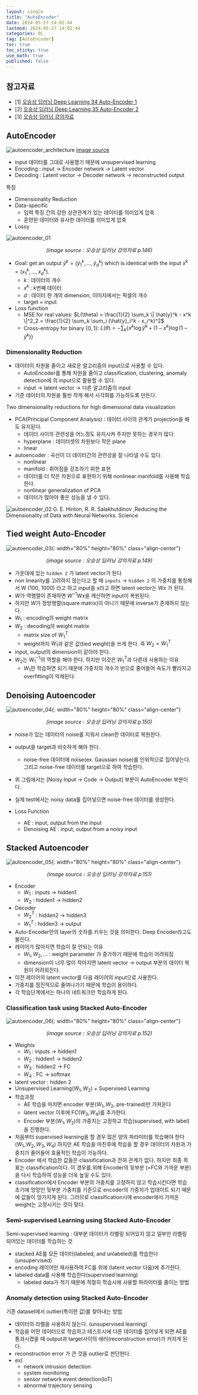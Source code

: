 ```yaml
---
layout: single
title: "AutoEncoder"
date: 2024-05-27 14:02:44
lastmod: 2024-05-27 14:02:44
categories: DL
tag: [AutoEncoder]
toc: true
toc_sticky: true
use_math: true
published: false
---
```


## 참고자료
* [1] [오승상 딥러닝 Deep Learning 34 Auto-Encoder 1](https://youtu.be/1QcttO3rKmw?si=kq6aVrywRRw6vCwj)
* [2] [오승상 딥러닝 Deep Learning 35 Auto-Encoder 2](https://youtu.be/7PuZGRCIFnU?si=5ASm1ub9I_XFFhhx)
* [3] [오승상 딥러닝 강의자료](https://sites.google.com/view/seungsangoh)

## AutoEncoder

![autoencoder_architecture](../../assets/images/dl/autoencoder_architecture.png)
[image source](https://www.assemblyai.com/blog/introduction-to-variational-autoencoders-using-keras/)

* input 데이터를 그대로 사용했기 때문에 unsupervised learning
* Encoding : input -> Encoder network -> Latent vector
* Decoding : Latent vector -> Decoder network -> reconstructed output



특징
* Dimensionality Reduction
* Data-specific
  * 입력 특징 간의 강한 상관관계가 있는 데이터를 의미있게 압축
  * 훈련된 데이터와 유사한 데이터를 의미있게 압축
* Lossy

![autoencoder_01](../../assets/images/dl/autoencoder_01.png)

<p style="text-align: center; font-style: italic;"> (image source : 오승상 딥러닝 강의자료 p.146) </p>

* Goal: get an output $\hat{y}^k = (\hat{y}_1^k, \ldots, \hat{y}_d^k)$ which is identical with the input $x^k = (x_1^k, \ldots, x_d^k)$.
  * $k$ : 데이터의 개수
  * $x^k$ : k번째 데이터
  * $d$ : 데이터 한 개의 dimension, 이미지에서는 픽셀의 개수
  * target = input
* Loss function
  * MSE for real values: $L(\theta) = \frac{1}{2} \sum_k \| \hat{y}^k - x^k \|^2_2 = \frac{1}{2} \sum_k \sum_i (\hat{y}_i^k - x_i^k)^2$
  * Cross-entropy for binary $\{0, 1\}$: $L(\theta) = - \sum_k \{ x^k \log \hat{y}^k + (1 - x^k) \log (1 - \hat{y}^k) \}$


### Dimensionality Reduction

* 데이터이 차원을 줄이고 새로운 알고리즘의 input으로 사용할 수 있다.
  * AutoEncoder를 통해 차원을 줄이고 classification, clustering, anomaly detection에 의 input으로 활용할 수 있다.
  * input -> latent vector -> 다른 알고리즘의 input
* 기존 데이터의 차원을 훨씬 작게 해서 시각화를 가능하도록 만든다.


Two dimensionality reductions for high dimensional data visualization
* PCA(Principal Component Analysis) : 데이터 사이의 관계가 projection을 해도 유지된다. 
  * 데이터 사이의 관련성을 어느정도 유지시켜 주지만 못하는 경우가 많다.
  * hyperplane : 데이터셋의 차원보다 작은 plane
  * linear
* autoencoder : 곡선이 더 데이터간의 관련성을 잘 나타낼 수도 있다.
  * nonlinear
  * manifold : 휘어짐을 강조하기 위한 표현 
  * 데이터를 더 작은 차원으로 표현하기 위해 nonlinear manifold를 사용해 학습한다.
  * nonlinear generalization of PCA
  * 데이터가 많아야 좋은 성능을 낼 수 있다.

![autoencoder_02](../../assets/images/dl/autoencoder_02.png)
G. E. Hinton, R. R. Salakhutdinov ,Reducing the Dimensionality of Data with Neural Networks. Science


## Tied weight Auto-Encoder

![autoencoder_03](../../assets/images/dl/autoencoder_03.png){: width="80%" height="80%" class="align-center"}
<p style="text-align: center; font-style: italic;"> (image source : 오승상 딥러닝 강의자료 p.149) </p>

* 가운데에 있는 `hidden 2` 가 latent vector가 된다
* non linearity를 고려하지 않는다고 할 때 `inputs` -> `hidden 2` 의 가중치를 통칭해서 W (100, 1000) 라고 하고 input을 x라고 하면 latent vector는 $Wx$ 가 된다. 
* $W$가 역행렬이 존재하면 $W^{-1}Wx$을 계산하면 input이 복원된다.
* 하지만 $W$가 정방행렬(square matrix)이 아니기 때문에 inverse가 존재하지 않는다.
* $W_1$ : encoding의 weight matrix
* $W_2$ : decoding의 weight matrix
  * matrix size of $W_1^T$
  * weight까지 $W_1$과 같은 값(tied weight)을 쓰게 한다. 즉 $W_2 = W_1^T$
* input, output의 dimension이 같아야 한다.
* $W_2$는 $W_1^{-1}$의 역할을 해야 한다. 하지만 이것은 $W_1^T$과 다른데 사용하는 이유
  * $W_1$만 학습하면 되기 때문에 가중치의 개수가 반으로 줄어들어 속도가 빨라지고 overfitting이 억제된다. 
  
## Denoising Autoencoder

![autoencoder_04](../../assets/images/dl/autoencoder_04.png){: width="80%" height="80%" class="align-center"}
<p style="text-align: center; font-style: italic;"> (image source : 오승상 딥러닝 강의자료 p.150) </p>

* noise가 있는 데이터의 noise를 지워서 clean한 데이터로 복원한다.
* output을 target과 비슷하게 해야 한다.
  * noise-free 데이터에 noise(ex. Gaussian noise)를 인위적으로 집어넣는다. 그리고 noise-free 데이터를 target으로 하여 학습한다.
* 위 그림에서는 [Noisy Input -> Code -> Output] 부분이 AutoEncoder 부분이다. 
* 실제 test에서는 noisy data를 집어넣으면 noise-free 데이터를 생성한다.

* Loss Function
  * AE : input, output from the input
  * Denoising AE : input, output from a noisy input

## Stacked Autoencoder

![autoencoder_05](../../assets/images/dl/autoencoder_05.png){: width="80%" height="80%" class="align-center"}
<p style="text-align: center; font-style: italic;"> (image source : 오승상 딥러닝 강의자료 p.151) </p>

* Encoder
  * $W_1$ : inputs -> hidden1
  * $W_2$ : hidden1 -> hidden2
* Decoder
  * $W_2^T$ : hidden2 -> hidden3
  * $W_1^T$ : hidden3 -> output
* Auto-Encoder안의 layer의 숫자를 키우는 것을 의미한다. Deep Encoder라고도 불린다.
* 레이어가 많아지면 학습이 잘 안되는 이유
  * $W_1, W_2, ...$ : weight parameter 가 증가하기 때문에 학습이 어려워짐 
  * dimension이 너무 많이 작아지면 latent vector -> output 부분의 데이터 복원이 어려워진다.
* 이전 레이어의 latent vector를 다음 레이어의 input으로 사용한다.
* 가중치를 점진적으로 줄여나가기 때문에 학습이 용이하다.
* 각 학습단계에서는 하나의 네트워크만 학습하게 된다.

### Classification task using Stacked Auto-Encoder

![autoencoder_06](../../assets/images/dl/autoencoder_06.png){: width="80%" height="80%" class="align-center"}
<p style="text-align: center; font-style: italic;"> (image source : 오승상 딥러닝 강의자료 p.152) </p>

* Weights
  * $W_1$ : inputs -> hidden1
  * $W_2$ : hidden1 -> hidden2
  * $W_3$ : hidden2 -> FC
  * $W_4$ : FC -> softmax
* latent vector : hidden 2
* Unsupervised Learning($W_1, W_2$) + Supervised Learning
* 학습과정
  * AE 학습을 마치면 encoder 부분($W_1, W_2$, pre-trained)만 가져온다
  * latent vector 이후에 FC($W_3, W_4$)를 추가한다.
  * Encoder 부분($W_1, W_2$)의 가중치는 고정하고 학습(supervised, with label)을 진행한다.
* 처음부터 supervised learning을 할 경우 많은 양의 파라미터를 학습해야 한다($W_1, W_2, W_3, W_4$) 하지만 AE 학습을 마친후에 학습을 할 경우 데이터의 차원과 가중치가 줄어들어 효율적인 학습이 가능하다.
* Encoder 에서 학습한 값들은 classification과 전혀 관계가 없다. 하지만 최종 목표는 classification이다. 이 경우를 위해 Encoder의 뒷부분 (=FC와 가까운 부분)을 다시 학습하여 성능을 더욱 높일 수도 있다.
* classification에서 Encoder 부분의 가중치를 고정하지 않고 학습시킨다면 학습 초기에 엉망인 뒷부분 가중치를 기준으로 encoder의 가중치가 업데이트 되기 때문에 값들이 망가지게 된다. 그러므로 classification시에 encoder에서 가져온 weight는 고정시키는 것이 맞다.

### Semi-supervised Learning using Stacked Auto-Encoder

Semi-supervised learning : 대부분 데이터가 라벨링 되어있지 않고 일부만 라벨링 되어있는 데이터를 학습하는 것

* stacked AE를 모든 데이터(labeled, and unlabeled)를 학습한다 (unsupervised)
* encoding 레이어만 재사용하여 FC를 위에 (latent vector 다음)에 추가한다.
* labeled data를 사용해 학습한다(supervised learning)
  * labeled data가 적기 때문에 적절히 학습시에 사용할 파라미터를 줄이는 방법

### Anomaly detection using Stacked Auto-Encoder

기존 dataset에서 outlier(특이한 값)를 찾아내는 방법

* 데이터의 라벨을 사용하지 않는다. (unsupervised learning)
* 학습을 어떤 데이터으로 학습하고 테스트시에 다른 데이터를 집어넣게 되면 AE를 통과시켰을 때 output과 target사이의 에러(reconstruction error)가 커지게 된다.
* reconstruction error 가 큰 것을 outlier로 판단한다.
* ex)
  * network intrusion detection
  * system monitoring
  * sensor network event detection(IoT)
  * abnormal trajectory sensing